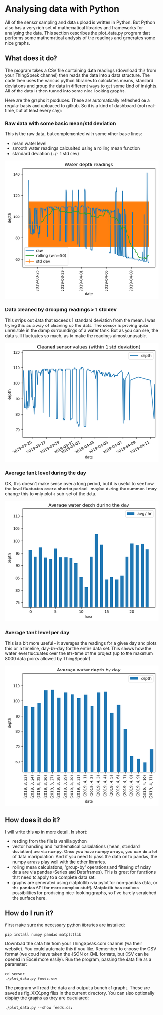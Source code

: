 # Analysing data with Python

All of the sensor sampling and data upload is written in Python. But Python also has a very rich set of mathematical libraries and frameworks for analysing the data. This section describes the plot_data.py program that performs some mathematical analysis of the readings and generates some nice graphs.

## What does it do?
The program takes a CSV file containing data readings (download this from your ThingSpeak channel) then reads the data into a data structure. The code then uses the various python libraries to calculates means, standard deviations and group the data in different ways to get some kind of insights. All of the data is then turned into some nice-looking graphs.

Here are the graphs it produces. These are automatically refreshed on a regular basis and uploaded to github. So it is a kind of dashboard (not real-time, but at least every day):

### Raw data with some basic mean/std deviation
This is the raw data, but complemented with some other basic lines:
* mean water level
* smooth water readings calcualted using a rolling mean function
* standard deviation (+/- 1 std dev)

![fig_sensor.png](fig_sensor.png)

### Data cleaned by dropping readings > 1 std dev
This strips out data that exceeds 1 standard deviation from the mean. I was trying this as a way of cleaning up the data. The sensor is proving quite unreliable in the damp surroundings of a water tank. But as you can see, the data still fluctuates so much, as to make the readings almost unusable.

![fig_clean_sensor](fig_clean_sensor.png)

### Average tank level during the day
OK, this doesn't make sense over a long period, but it is useful to see how the level fluctuates over a shorter period - maybe during the summer. I may change this to only plot a sub-set of the data.

![fig_avg_hourly.png](fig_avg_hourly.png)

### Average tank level per day
This is a bit more useful - it averages the readings for a given day and plots this on a timeline, day-by-day for the entire data set. This shows how the water level fluctuates over the life-time of the project (up to the maximum 8000 data points allowed by ThingSpeak!)

![fig_avg_daily.png](fig_avg_daily.png)

## How does it do it?
I will write this up in more detail. In short:
* reading from the file is vanilla python
* vector handling and mathematical calculations (mean, standard deviation) are via numpy. Once you have numpy arrays, you can do a lot of data manipulation. And if you need to pass the data on to pandas, the numpy arrays play well with the other libraries.
* rolling mean calculations, 'group-by' operations and filtering of noisy data are via pandas (Series and Dataframes). This is great for functions that need to apply to a complete data set.
* graphs are generated using matplotlib (via pylot for non-pandas data, or the pandas API for more complex stuff). Matplotlib has endless possibilities for producing nice-looking graphs, so I've barely scratched the surface here.

## How do I run it?
First make sure the necessary python libraries are installed:
```
pip install numpy pandas matplotlib
```

Download the data file from your ThingSpeak.com channel (via their website). You could automate this if you like. Remember to choose the CSV format (we could have taken the JSON or XML formats, but CSV can be opened in Excel more easily).
Run the program, passing the data file as a parameter:
```
cd sensor
./plot_data.py feeds.csv
```

The program will read the data and output a bunch of graphs. These are saved as fig_XXX.png files in the current directory.
You can also optionally display the graphs as they are calculated:

```
./plot_data.py --show feeds.csv
```
